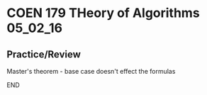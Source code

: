 # COEN 179 THeory of Algorithms 05_02_16

## Practice/Review

  Master's theorem - base case doesn't effect the formulas

END
